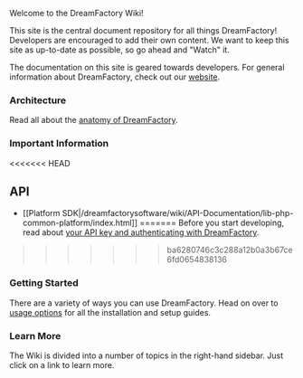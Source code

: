 Welcome to the DreamFactory Wiki!

This site is the central document repository for all things DreamFactory! Developers are encouraged to add their own content. We want to keep this site as up-to-date as possible, so go ahead and "Watch" it.

The documentation on this site is geared towards developers. For general information about DreamFactory, check out our [website](http://www.dreamfactory.com).

### Architecture

Read all about the [anatomy of DreamFactory](DreamFactory-Overview).

### Important Information

<<<<<<< HEAD
## API
* [[Platform SDK|/dreamfactorysoftware/wiki/API-Documentation/lib-php-common-platform/index.html]]
=======
Before you start developing, read about [your API key and authenticating with DreamFactory](Important-Information).
>>>>>>> ba6280746c3c288a12b0a3b67ce6fd0654838136

### Getting Started

There are a variety of ways you can use DreamFactory. Head on over to [usage options](Usage-Options) for all the installation and setup guides.

### Learn More

The Wiki is divided into a number of topics in the right-hand sidebar. Just click on a link to learn more.
